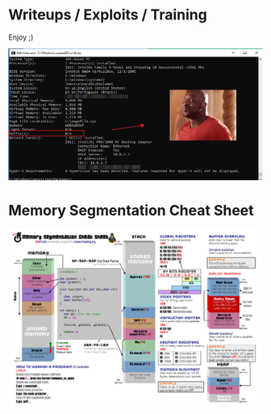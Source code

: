 # Writeups / Exploits / Training 

Enjoy ;) 

![hot](n0-h0tf1x1es.png)


# Memory Segmentation Cheat Sheet 
![hot](cheat-sheet.png)
